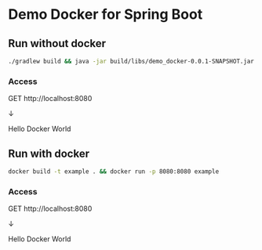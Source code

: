# Demo Docker for Spring Boot

## Run without docker

```sh
./gradlew build && java -jar build/libs/demo_docker-0.0.1-SNAPSHOT.jar
```

### Access

GET http://localhost:8080

↓

Hello Docker World

## Run with docker

```sh
docker build -t example . && docker run -p 8080:8080 example
```

### Access

GET http://localhost:8080

↓

Hello Docker World

